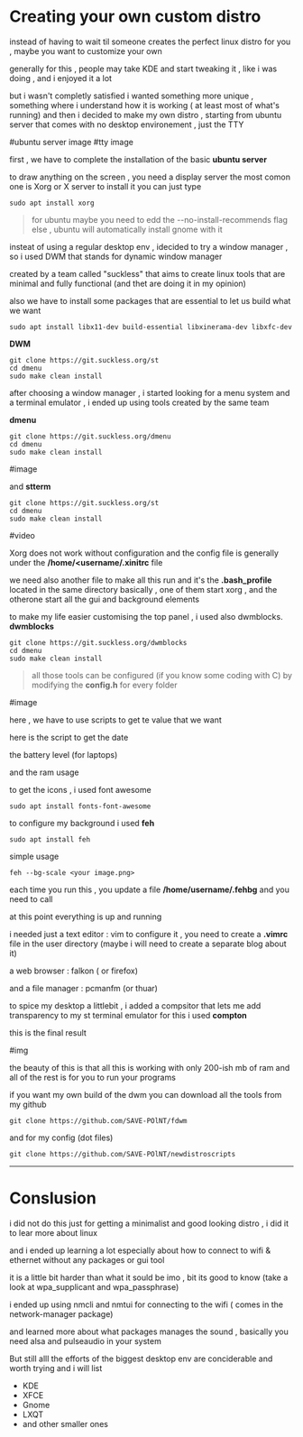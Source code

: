 # Creating your own custom distro 


instead of having to wait til someone creates the perfect linux distro for you , maybe you want to customize your own 


generally for this , people may take KDE and start tweaking it , like i was doing , and i enjoyed it a lot


but i wasn't completly satisfied 
i wanted something more unique , something where i understand how it is working ( at least most of what's running)
and then i decided to make my own distro , starting from ubuntu server that comes with no desktop environement , just the TTY 

#ubuntu server image
#tty image


first , we have to complete the installation of the basic **ubuntu server**


to draw anything on the screen , you need a display server
the most comon one is Xorg or X server 
to install it you can just type

```
sudo apt install xorg
```
>for ubuntu maybe you need to edd the --no-install-recommends flag
>else , ubuntu will automatically install gnome with it




insteat of using a regular desktop env , idecided to try a window manager , so i used DWM that stands for dynamic window manager

created by a team called "suckless" that aims to create linux tools that are minimal and fully functional (and thet are doing it in my opinion)


also we have to install some packages that are essential to let us build what we want 

```
sudo apt install libx11-dev build-essential libxinerama-dev libxfc-dev 
```

**DWM**

```
git clone https://git.suckless.org/st
cd dmenu
sudo make clean install
```


after choosing a window manager , i started looking for a menu system and a terminal emulator , 
i ended up using tools created by the same team 

**dmenu**


```
git clone https://git.suckless.org/dmenu
cd dmenu
sudo make clean install
```

#image

and **stterm**

```
git clone https://git.suckless.org/st
cd dmenu
sudo make clean install
```

#video



Xorg does not work without configuration
and the config file is generally under the **/home/<username/.xinitrc**
file



we need also another file to make all this run and it's  the **.bash_profile**
located in the same directory
basically , one of them start xorg , and the otherone start all the gui and background elements






to make my life easier customising the top panel , i used also dwmblocks.
**dwmblocks**

```
git clone https://git.suckless.org/dwmblocks
cd dmenu
sudo make clean install
```


> all those tools can be configured (if you know some coding with C)
> by modifying the **config.h** for every folder 

#image

here , we have to use scripts to get te value that we want 

here is the script to get the date


the battery level (for laptops)

and the ram usage 



to get the icons , i used font awesome 

```
sudo apt install fonts-font-awesome 
```

to configure my background i used **feh** 


``` 
sudo apt install feh 
```

simple usage 

``` 
feh --bg-scale <your image.png>
```

each time you run this , you update a file **/home/username/.fehbg**
and you need to call


at this point everything is up and running 

i needed just a text editor : vim 
to configure it , you need to create a **.vimrc** file in the user directory 
(maybe i will need to create a separate blog about it)


a web browser : falkon ( or firefox)

and a file manager : pcmanfm (or thuar)

to spice my desktop a littlebit , i added a compsitor that lets me add transparency to my st terminal emulator
for this i used **compton**

this is the final result

#img


the beauty of this is that all this is working with only 200-ish mb of ram and all of the rest is for you to run your programs


if you want my own build of the dwm
you can download all the tools from my github

```
git clone https://github.com/SAVE-POlNT/fdwm
```

and for my config (dot files)

```
git clone https://github.com/SAVE-POlNT/newdistroscripts

```

---
# Conslusion


i did not do this just for getting a minimalist and good looking distro , i did it to lear more about linux

and i ended up learning a lot especially about how to connect to wifi & ethernet without any packages or gui tool

it is a little bit harder than what it sould be imo , bit its good to know (take a look at wpa_supplicant and wpa_passphrase)

i ended up using nmcli and nmtui for connecting to the wifi ( comes in the network-manager package)


and learned more about what packages manages the sound , basically you need alsa and pulseaudio in your system







But still alll the efforts of the biggest desktop env are conciderable and worth trying 
and i will list 

* KDE
* XFCE
* Gnome
* LXQT
* and other smaller ones 

